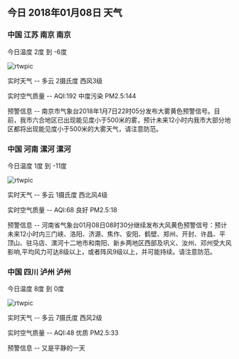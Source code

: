 ## 今日 2018年01月08日 天气
### 中国 江苏 南京 南京

今日温度 2度 到 -6度

![rtwpic](http://app1.showapi.com/weather/icon/day/01.png)

实时天气 -- 多云 2摄氏度 西风3级

实时空气质量 -- AQI:192 中度污染 PM2.5:144

预警信息 -- 南京市气象台2018年1月7日22时05分发布大雾黄色预警信号。目前，我市六合地区已出现能见度小于500米的雾，预计未来12小时内我市大部分地区都将出现能见度小于500米的大雾天气，请注意防范。
    
### 中国 河南 漯河 漯河

今日温度 1度 到 -11度

![rtwpic](http://app1.showapi.com/weather/icon/day/01.png)

实时天气 -- 多云 1摄氏度 西北风4级

实时空气质量 -- AQI:68 良好 PM2.5:18

预警信息 -- 河南省气象台01月08日08时30分继续发布大风黄色预警信号：预计未来12小时内三门峡、洛阳、济源、焦作、安阳、鹤壁、郑州、开封、许昌、平顶山、驻马店、漯河十二地市和南阳、新乡两地区西部及巩义、汝州、邓州受大风影响,平均风力可达8级以上，或者阵风9级以上，并可能持续。请注意防范。
    
### 中国 四川 泸州 泸州

今日温度 8度 到 0度

![rtwpic](http://app1.showapi.com/weather/icon/day/01.png)

实时天气 -- 多云 7摄氏度 西风2级

实时空气质量 -- AQI:48 优质 PM2.5:33

预警信息 -- 又是平静的一天
    